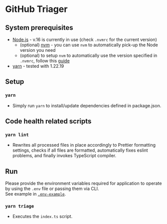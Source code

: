 # GitHub Triager

## System prerequisites

* [Node.js](https://nodejs.org/en/) - v.16 is currently in use (check `.nvmrc` for the current version)
    * (optional) [nvm](https://github.com/nvm-sh/nvm) - you can use `nvm` to automatically pick-up the Node version you
      need
    * (optional) to setup `nvm` to automatically use the version specified in `.nvmrc`, follow
      this [guide](https://github.com/nvm-sh/nvm#deeper-shell-integration)
* [yarn](https://classic.yarnpkg.com/en/) - tested with 1.22.19

## Setup

### `yarn`

* Simply run `yarn` to install/update dependencies defined in package.json.

## Code health related scripts

### `yarn lint`

* Rewrites all processed files in place accordingly to Prettier formatting settings, checks if all files are formatted,
  automatically fixes eslint problems, and finally invokes TypeScript compiler.

## Run

Please provide the environment variables required for application to operate by using the `.env` file or passing them via CLI.  
See example in [`.env-example`](./.env-example).

### `yarn triage`

* Executes the `index.ts` script.
